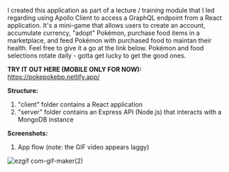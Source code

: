 I created this application as part of a lecture / training module that I led regarding using Apollo Client to access a GraphQL endpoint from a React application. It's a mini-game that allows users to create an account, accumulate currency, "adopt" Pokémon, purchase food items in a marketplace, and feed Pokémon with purchased food to maintan their health. Feel free to give it a go at the link below. Pokémon and food selections rotate daily - gotta get lucky to get the good ones.

**TRY IT OUT HERE (MOBILE ONLY FOR NOW):** https://pokepokebp.netlify.app/

**Structure:**

1.  "client" folder contains a React application
2.  "server" folder contains an Express API (Node.js) that interacts with a MongoDB instance

**Screenshots:**

1. App flow (note: the GIF video appears laggy)

![ezgif com-gif-maker(2)](https://user-images.githubusercontent.com/42954670/111072461-b02c5680-84a8-11eb-97c5-e613dd31046b.gif)
